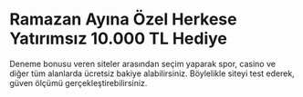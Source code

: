 # Ramazan Ayına Özel Herkese Yatırımsız 10.000 TL Hediye

Deneme bonusu veren siteler arasından seçim yaparak spor, casino ve diğer tüm alanlarda ücretsiz bakiye alabilirsiniz. Böylelikle siteyi test ederek, güven ölçümü gerçekleştirebilirsiniz.
